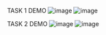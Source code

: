 TASK 1
DEMO
![image](https://github.com/user-attachments/assets/0f7d27cc-2359-469a-99cf-1663df1b17c2)
![image](https://github.com/user-attachments/assets/4a20a91e-23ad-4e11-85e9-fdca4a04d3e4)

TASK 2
DEMO
![image](https://github.com/user-attachments/assets/511ebb1b-95ae-4223-be47-867edabd560c)
![image](https://github.com/user-attachments/assets/192bcaff-c369-4246-845c-607824114352)



